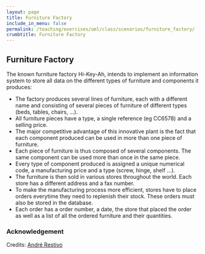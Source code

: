 ```yaml
---
layout: page
title: Furniture Factory
include_in_menu: false
permalink: /teaching/exercises/uml/class/scenarios/furniture_factory/
crumbtitle: Furniture Factory
---
```


## Furniture Factory

The known furniture factory Hi-Key-Ah, intends to implement an information system to store all data on the different types of furniture and components it produces:

- The factory produces several lines of furniture, each with a different name and consisting of several pieces of furniture of different types (beds, tables, chairs, …).
- All furniture pieces have a type, a single reference (eg CC6578) and a selling price.
- The major competitive advantage of this innovative plant is the fact that each component produced can be used in more than one piece of furniture.
- Each piece of furniture is thus composed of several components. The same component can be used more than once in the same piece.
- Every type of component produced is assigned a unique numerical code, a manufacturing price and a type (screw, hinge, shelf …).
- The furniture is then sold in various stores throughout the world. Each store has a different address and a fax number.
- To make the manufacturing process more efficient, stores have to place orders everytime they need to replenish their stock. These orders must also be stored in the database.
- Each order has a order number, a date, the store that placed the order as well as a list of all the ordered furniture and their quantities.


### Acknowledgement

Credits: [André Restivo](https://web.fe.up.pt/~arestivo/page/exercises/entity-relationship/furniture/)